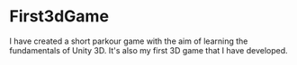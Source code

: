 # First3dGame
I have created a short parkour game with the aim of learning the fundamentals of Unity 3D. It's also my first 3D game that I have developed.
